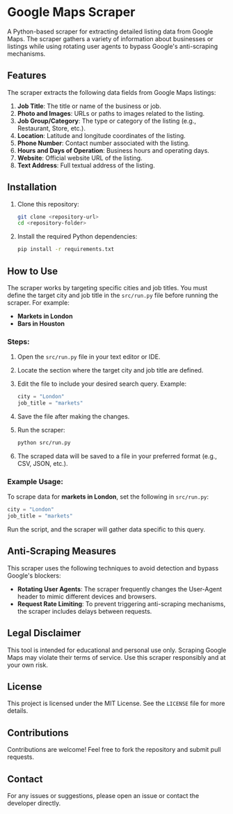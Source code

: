 # Google Maps Scraper

A Python-based scraper for extracting detailed listing data from Google Maps. The scraper gathers a variety of information about businesses or listings while using rotating user agents to bypass Google's anti-scraping mechanisms.

## Features

The scraper extracts the following data fields from Google Maps listings:

1. **Job Title**: The title or name of the business or job.
2. **Photo and Images**: URLs or paths to images related to the listing.
3. **Job Group/Category**: The type or category of the listing (e.g., Restaurant, Store, etc.).
4. **Location**: Latitude and longitude coordinates of the listing.
5. **Phone Number**: Contact number associated with the listing.
6. **Hours and Days of Operation**: Business hours and operating days.
7. **Website**: Official website URL of the listing.
8. **Text Address**: Full textual address of the listing.

## Installation

1. Clone this repository:
   ```bash
   git clone <repository-url>
   cd <repository-folder>
   ```

2. Install the required Python dependencies:
   ```bash
   pip install -r requirements.txt
   ```

## How to Use

The scraper works by targeting specific cities and job titles. You must define the target city and job title in the `src/run.py` file before running the scraper. For example:

- **Markets in London**
- **Bars in Houston**

### Steps:

1. Open the `src/run.py` file in your text editor or IDE.
2. Locate the section where the target city and job title are defined.
3. Edit the file to include your desired search query. Example:
   ```python
   city = "London"
   job_title = "markets"
   ```
4. Save the file after making the changes.

5. Run the scraper:
   ```bash
   python src/run.py
   ```

6. The scraped data will be saved to a file in your preferred format (e.g., CSV, JSON, etc.).

### Example Usage:

To scrape data for **markets in London**, set the following in `src/run.py`:
```python
city = "London"
job_title = "markets"
```
Run the script, and the scraper will gather data specific to this query.

## Anti-Scraping Measures

This scraper uses the following techniques to avoid detection and bypass Google's blockers:

- **Rotating User Agents**: The scraper frequently changes the User-Agent header to mimic different devices and browsers.
- **Request Rate Limiting**: To prevent triggering anti-scraping mechanisms, the scraper includes delays between requests.

## Legal Disclaimer

This tool is intended for educational and personal use only. Scraping Google Maps may violate their terms of service. Use this scraper responsibly and at your own risk.

## License

This project is licensed under the MIT License. See the `LICENSE` file for more details.

## Contributions

Contributions are welcome! Feel free to fork the repository and submit pull requests.

## Contact

For any issues or suggestions, please open an issue or contact the developer directly.
